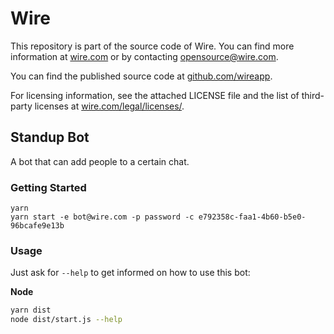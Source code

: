 # Wire

This repository is part of the source code of Wire. You can find more information at [wire.com](https://wire.com) or by contacting opensource@wire.com.

You can find the published source code at [github.com/wireapp](https://github.com/wireapp).

For licensing information, see the attached LICENSE file and the list of third-party licenses at [wire.com/legal/licenses/](https://wire.com/legal/licenses/).

## Standup Bot

A bot that can add people to a certain chat.

### Getting Started

```
yarn
yarn start -e bot@wire.com -p password -c e792358c-faa1-4b60-b5e0-96bcafe9e13b
```

### Usage

Just ask for `--help` to get informed on how to use this bot:

**Node**

```bash
yarn dist
node dist/start.js --help
```
